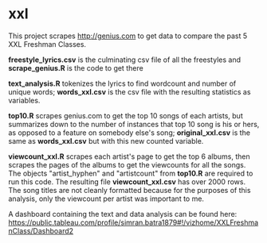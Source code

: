 # xxl

This project scrapes http://genius.com to get data to compare the past 5 XXL Freshman Classes.

**freestyle_lyrics.csv** is the culminating csv file of all the freestyles and **scrape_genius.R** is the code to get there

**text_analysis.R** tokenizes the lyrics to find wordcount and number of unique words; **words_xxl.csv** is the csv file with the resulting statistics as variables.  
 
**top10.R** scrapes genius.com to get the top 10 songs of each artists, but summarizes down to the number of instances that top 10 song is his or hers, as opposed to a feature on somebody else's song; **original_xxl.csv** is the same as **words_xxl.csv** but with this new counted variable.

**viewcount_xxl.R** scrapes each artist's page to get the top 6 albums, then scrapes the pages of the albums to get the viewcounts for all the songs.  The objects "artist_hyphen" and "artistcount" from **top10.R** are required to run this code.  The resulting file **viewcount_xxl.csv** has over 2000 rows. The song titles are not cleanly formatted because for the purposes of this analysis, only the viewcount per artist was important to me.  


A dashboard containing the text and data analysis can be found here: https://public.tableau.com/profile/simran.batra1879#!/vizhome/XXLFreshmanClass/Dashboard2
